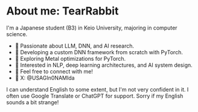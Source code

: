 # About me: TearRabbit
I'm a Japanese student (B3) in Keio University, majoring in computer science.

- 🐰 Passionate about LLM, DNN, and AI research.
- 🐰 Developing a custom DNN framework from scratch with PyTorch.
- 🐰 Exploring Metal optimizations for PyTorch.
- 🐰 Interested in NLP, deep learning architectures, and AI system design.
- 🐰 Feel free to connect with me!
- 🐰 X: @USAGIn0NAMIda

I can understand English to some extent, but I'm not very confident in it.
I often use Google Translate or ChatGPT for support.
Sorry if my English sounds a bit strange!
